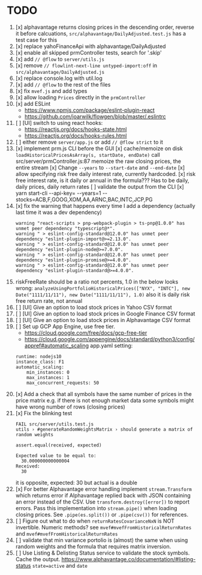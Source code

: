 # TODO

1.  [x] alphavantage returns closing prices in the descending order, reverse it before calcuations,
        `src/alphavantage/DailyAdjusted.test.js` has a test case for this
2.  [x] replace yahoFinanceApi with alphavantage/DailyAdjusted
3.  [x] enable all skipped prmController tests, search for '.skip'
4.  [x] add `// @flow` to `server/utils.js`
5.  [x] remove `// flowlint-next-line untyped-import:off` in `src/alphavantage/DailyAdjusted.js`
6.  [x] replace console.log with util.log
7.  [x] add `// @flow` to the rest of the files
8.  [x] fix `mvef.js` and add types
9.  [x] allow loading `Prices` directly in the `prmController`
10. [x] add ESLint
    - https://www.npmjs.com/package/eslint-plugin-react
    - https://github.com/joarwilk/flowgen/blob/master/.eslintrc
11. [ ] [UI] switch to using react hooks:
    - https://reactjs.org/docs/hooks-state.html
    - https://reactjs.org/docs/hooks-rules.html
12. [ ] either remove `server/app.js` or add `// @flow strict` to it
13. [x] implement prm.js CLI before the GUI
    [x] cache/memoize on disk `loadHistoricalPricesAsArray(s, startDate, endDate)` call
        src/server/prmController.js:87
        memoize the raw closing prices, the entire stream
    [x] Change `--years` to `--start-date` and `--end-date`
    [x] allow specifying risk free daily interest rate, currently hardcoded.
    [x] risk free interest rate, is it daily or annual in the formula??? Has to be daily, daily prices, daily return rates
    [ ] validate the output from the CLI
    [x] yarn start-cli --api-key=<KEY> --years=1 --stocks=ACB,F,GOOG,XOM,AA,ARNC,BAC,INTC,JCP,PG
14. [x] fix the warning that happens every time I add a dependency (actually last time it was a dev dependency)
    ```
    warning "react-scripts > pnp-webpack-plugin > ts-pnp@1.0.0" has unmet peer dependency "typescript@*".
    warning " > eslint-config-standard@12.0.0" has unmet peer dependency "eslint-plugin-import@>=2.13.0".
    warning " > eslint-config-standard@12.0.0" has unmet peer dependency "eslint-plugin-node@>=7.0.0".
    warning " > eslint-config-standard@12.0.0" has unmet peer dependency "eslint-plugin-promise@>=4.0.0".
    warning " > eslint-config-standard@12.0.0" has unmet peer dependency "eslint-plugin-standard@>=4.0.0".
    ```
15. riskFreeRate should be a ratio not percents, 1.0 in the below looks wrong:
    `analyzeUsingPortfolioHistoricalPrices(["NYX", "INTC"], new Date("1111/11/11"), new Date("1111/11/11"), 1.0)`
    also it is daily risk free return rate, not annual
16. [ ] [UI] Give an option to load stock prices in Yahoo CSV format
17. [ ] [UI] Give an option to load stock prices in Google Finance CSV format
18. [ ] [UI] Give an option to load stock prices in Alphavantage CSV format
19. [ ] Set up GCP App Engine, use free tier.
    - https://cloud.google.com/free/docs/gcp-free-tier
    - https://cloud.google.com/appengine/docs/standard/python3/config/appref#automatic_scaling
    app.yaml setting:
    ```
    runtime: nodejs10
    instance_class: F1
    automatic_scaling:
        min_instances: 0
        max_instances: 1
        max_concurrent_requests: 50
    ```
20. [x] Add a check that all symbols have the same number of prices in the price matrix
        e.g. if there is not enough market data some symbols might have wrong number of rows (closing prices)
21. [x] Fix the blinking test
    ```
    FAIL src/server/utils.test.js
    utils › #generateRandomWeightsMatrix › should generate a matrix of random weights

    assert.equal(received, expected)

    Expected value to be equal to:
      30.000000000000004
    Received:
      30
    ```
    it is opposite, expected: 30 but actual is a double
22. [x] For better Alphavantage error handling implement `stream.Transform` which returns error
    if Alphavantage replied back with JSON containing an error instead of the CSV.
    Use `transform.destroy([error])` to report errors.
    Pass this implementation into `stream.pipe()` when loading closing prices.
    See `.pipe(es.split())` or `.pipe(csv())` for references.
23. [ ] Figure out what to do when `returnRatesCovarianceNxN` is NOT invertible. Numeric methods?
    see `mvef#mvefFromHistoricalReturnRates` and `mvef#mvefFromHistoricalReturnRates`
24. [ ] validate that min variance portolio is (almost) the same when using random weights and the formula that requires
    matrix inversion.    
25. [ ] Use Listing & Delisting Status service to validate the stock symbols. Cache the output.
        https://www.alphavantage.co/documentation/#listing-status
        `state=active` and `date`
